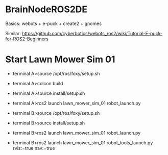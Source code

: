# BrainNodeROS2DE

Basics: webots + e-puck + create2 + gnomes 

Similar:
https://github.com/cyberbotics/webots_ros2/wiki/Tutorial-E-puck-for-ROS2-Beginners

# Start Lawn Mower Sim 01

* terminal A>source /opt/ros/foxy/setup.sh
* terminal A>colcon build

* terminal A>source install/setup.sh
* terminal A>ros2 launch lawn_mower_sim_01 robot_launch.py

* terminal B>source /opt/ros/foxy/setup.sh
* terminal B>source install/setup.sh
* terminal B>ros2 launch lawn_mower_sim_01 robot_launch.py
* terminal B>ros2 launch lawn_mower_sim_01 robot_tools_launch.py rviz:=true nav:=true
